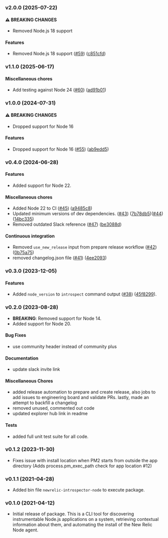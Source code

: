 ### v2.0.0 (2025-07-22)
#### ⚠ BREAKING CHANGES

* Removed Node.js 18 support

#### Features

* Removed Node.js 18 support ([#59](https://github.com/newrelic/newrelic-introspector-node/pull/59)) ([c851cfd](https://github.com/newrelic/newrelic-introspector-node/commit/c851cfd078e72bf8d2fc407b301418b499481152))

### v1.1.0 (2025-06-17)

#### Miscellaneous chores

* Add testing against Node 24 ([#60](https://github.com/newrelic/newrelic-introspector-node/pull/60)) ([ad91b01](https://github.com/newrelic/newrelic-introspector-node/commit/ad91b01eb7eb9bb0bfb46e853d5455498b3b1697))

### v1.0.0 (2024-07-31)
#### ⚠ BREAKING CHANGES

* Dropped support for Node 16

#### Features

* Dropped support for Node 16 ([#55](https://github.com/newrelic/newrelic-introspector-node/pull/55)) ([ab9edd5](https://github.com/newrelic/newrelic-introspector-node/commit/ab9edd55f5af5eea0c209a906c3fb020d389cee7))

### v0.4.0 (2024-06-28)

#### Features

* Added support for Node 22.

#### Miscellaneous chores

* Added Node 22 to CI ([#45](https://github.com/newrelic/newrelic-introspector-node/pull/45)) ([a9485c8](https://github.com/newrelic/newrelic-introspector-node/commit/a9485c8a7bdf3d8f38df1bac1af0b9dbf9867405))
* Updated minimum versions of dev dependencies. ([#43](https://github.com/newrelic/newrelic-introspector-node/pull/43)) ([7b78db5](https://github.com/newrelic/newrelic-introspector-node/commit/7b78db594b48cdf8c11f30e9e2b2117e0e0dbc11))([#44](https://github.com/newrelic/newrelic-introspector-node/pull/44)) ([14bc335](https://github.com/newrelic/newrelic-introspector-node/commit/14bc335acf85036e593b5cacc35dbaf78e1f993f))
* Removed outdated Slack reference ([#47](https://github.com/newrelic/newrelic-introspector-node/pull/47)) ([be3088d](https://github.com/newrelic/newrelic-introspector-node/commit/be3088db6fbd7c5bb92854fad8baa0c9704293ef))

#### Continuous integration

* Removed `use_new_release` input from prepare release workflow ([#42](https://github.com/newrelic/newrelic-introspector-node/pull/42)) ([0b75a75](https://github.com/newrelic/newrelic-introspector-node/commit/0b75a750c0d465ebea1057f926e60bb5556d9cf6))
* removed changelog.json file ([#41](https://github.com/newrelic/newrelic-introspector-node/pull/41)) ([4ee2093](https://github.com/newrelic/newrelic-introspector-node/commit/4ee2093c2161a569fffa5fae346c13407b65318b))

### v0.3.0 (2023-12-05)

#### Features

* Added `node_version` to `introspect` command output ([#38](https://github.com/newrelic/newrelic-introspector-node/pull/38)) ([45f8299](https://github.com/newrelic/newrelic-introspector-node/commit/45f829998d92d6994c8e8ab21d674a8c8221a072)).

### v0.2.0 (2023-08-28)

* **BREAKING**: Removed support for Node 14.
* Added support for Node 20.

#### Bug Fixes

* use community header instead of community plus

#### Documentation

* update slack invite link

#### Miscellaneous Chores

* added release automation to prepare and create release, also jobs to add issues to engineering board and validate PRs. lastly, made an attempt to backfill a changelog
* removed unused, commented out code
* updated explorer hub link in readme

#### Tests

* added full unit test suite for all code.

### v0.1.2 (2023-11-30)

 * Fixes issue with install location when PM2 starts from outside the app directory (Adds process.pm_exec_path check for app location #12)

### v0.1.1 (2021-04-28)

 * Added bin file `newrelic-introspector-node` to execute package.

### v0.1.0 (2021-04-12)

 * Initial release of package. This is a CLI tool for discovering instrumentable Node.js applications on a system, retrieving contextual information about them, and automating the install of the New Relic Node agent.
 
